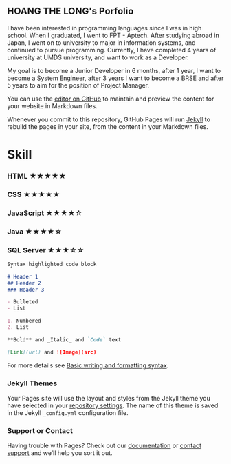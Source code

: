 ## HOANG THE LONG's Porfolio
I have been interested in programming languages since I was in high school. When I graduated, I went to FPT - Aptech. After studying abroad in Japan, I went on to university to major in information systems, and continued to pursue programming. Currently, I have completed 4 years of university at UMDS university, and want to work as a Developer.

My goal is to become a Junior Developer in 6 months, after 1 year, I want to become a System Engineer, after 3 years I want to become a BRSE and after 5 years to aim for the position of Project Manager.

You can use the [editor on GitHub](https://github.com/HTL0/HTL0/edit/gh-pages/index.md) to maintain and preview the content for your website in Markdown files.

Whenever you commit to this repository, GitHub Pages will run [Jekyll](https://jekyllrb.com/) to rebuild the pages in your site, from the content in your Markdown files.

# Skill
### HTML ★★★★★
### CSS ★★★★★
### JavaScript ★★★★☆
### Java ★★★★☆
### SQL Server ★★★☆☆

```markdown
Syntax highlighted code block

# Header 1
## Header 2
### Header 3

- Bulleted
- List

1. Numbered
2. List

**Bold** and _Italic_ and `Code` text

[Link](url) and ![Image](src)
```

For more details see [Basic writing and formatting syntax](https://docs.github.com/en/github/writing-on-github/getting-started-with-writing-and-formatting-on-github/basic-writing-and-formatting-syntax).

### Jekyll Themes

Your Pages site will use the layout and styles from the Jekyll theme you have selected in your [repository settings](https://github.com/HTL0/HTL0/settings/pages). The name of this theme is saved in the Jekyll `_config.yml` configuration file.

### Support or Contact

Having trouble with Pages? Check out our [documentation](https://docs.github.com/categories/github-pages-basics/) or [contact support](https://support.github.com/contact) and we’ll help you sort it out.
